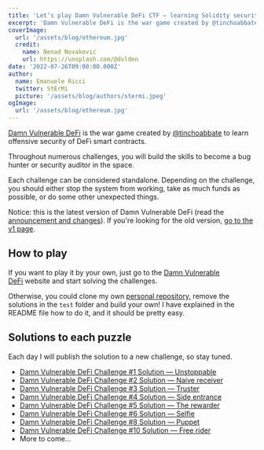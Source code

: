 ```yaml
---
title: 'Let’s play Damn Vulnerable DeFi CTF — learning Solidity security while playing!'
excerpt: 'Damn Vulnerable DeFi is the war game created by @tinchoabbate to learn offensive security of DeFi smart contracts.</br></br>Throughout numerous challenges, you will build the skills to become a bug hunter or security auditor in the space.'
coverImage:
  url: '/assets/blog/ethereum.jpg'
  credit:
    name: Nenad Novaković
    url: https://unsplash.com/@dvlden
date: '2022-07-26T09:00:00.000Z'
author:
  name: Emanuele Ricci
  twitter: StErMi
  picture: '/assets/blog/authors/stermi.jpeg'
ogImage:
  url: '/assets/blog/ethereum.jpg'
---
```


[Damn Vulnerable DeFi](https://www.damnvulnerabledefi.xyz/index.html) is the war game created by [@tinchoabbate](https://twitter.com/tinchoabbate) to learn offensive security of DeFi smart contracts.

Throughout numerous challenges, you will build the skills to become a bug hunter or security auditor in the space.

Each challenge can be considered standalone. Depending on the challenge, you should either stop the system from working, take as much funds as possible, or do some other unexpected things.

Notice: this is the latest version of Damn Vulnerable DeFi (read the [announcement and changes](https://www.damnvulnerabledefi.xyz/v2-release.html)). If you're looking for the old version, [go to the v1 page](https://www.damnvulnerabledefi.xyz/v1/index.html).

## How to play

If you want to play it by your own, just go to the [Damn Vulnerable DeFi](https://www.damnvulnerabledefi.xyz/index.html) website and start solving the challenges.

Otherwise, you could clone my own [personal repository](https://github.com/StErMi/forge-damn-vulnerable-defi/), remove the solutions in the `test` folder and build your own! I have explained in the README file how to do it, and it should be pretty easy.

## Solutions to each puzzle

Each day I will publish the solution to a new challenge, so stay tuned.

- [Damn Vulnerable DeFi Challenge #1 Solution — Unstoppable](https://stermi.xyz/blog/damn-vulnerable-defi-challenge-1-solution-unstoppable)
- [Damn Vulnerable DeFi Challenge #2 Solution — Naive receiver](https://stermi.xyz/blog/damn-vulnerable-defi-challenge-2-solution-naive-receiver)
- [Damn Vulnerable DeFi Challenge #3 Solution — Truster](https://stermi.xyz/blog/damn-vulnerable-defi-challenge-3-solution-truster)
- [Damn Vulnerable DeFi Challenge #4 Solution — Side entrance](https://stermi.xyz/blog/damn-vulnerable-defi-challenge-4-solution-side-entrance)
- [Damn Vulnerable DeFi Challenge #5 Solution — The rewarder](https://stermi.xyz/blog/damn-vulnerable-defi-challenge-5-solution-the-rewarder)
- [Damn Vulnerable DeFi Challenge #6 Solution — Selfie](https://stermi.xyz/blog/damn-vulnerable-defi-challenge-6-solution-selfie)
- [Damn Vulnerable DeFi Challenge #8 Solution — Puppet](https://stermi.xyz/blog/damn-vulnerable-defi-challenge-8-solution-puppet)
- [Damn Vulnerable DeFi Challenge #10 Solution — Free rider](https://stermi.xyz/blog/damn-vulnerable-defi-challenge-10-solution-free-rider)
- More to come…
